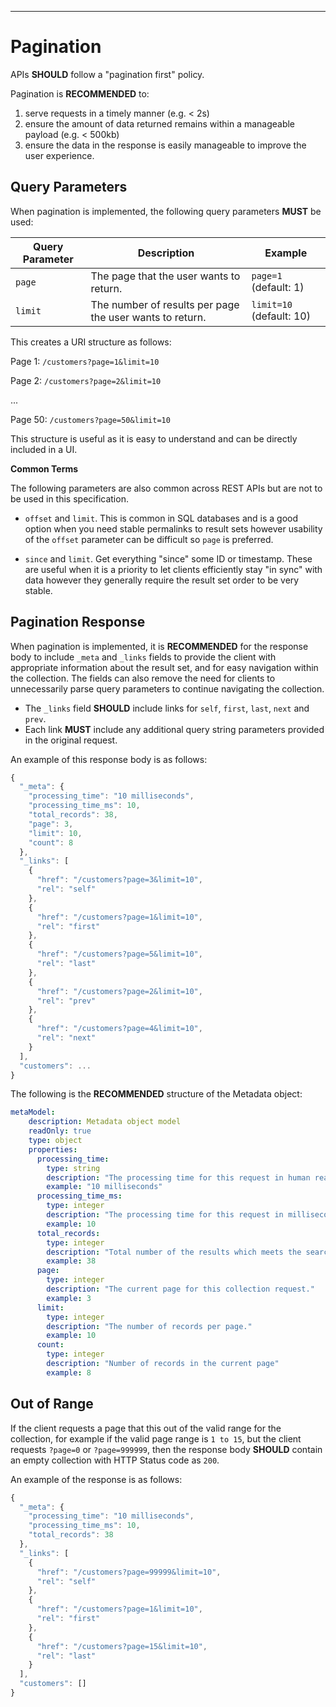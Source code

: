 ______________________________________________________________________________
# Pagination

APIs **SHOULD** follow a "pagination first" policy.

Pagination is **RECOMMENDED** to:

1. serve requests in a timely manner (e.g. < 2s)
2. ensure the amount of data returned remains within a manageable payload (e.g. < 500kb)
3. ensure the data in the response is easily manageable to improve the user experience.

## Query Parameters

When pagination is implemented, the following query parameters **MUST** be used:

| Query Parameter | Description | Example |
| --- | --- | --- |
| `page` | The page that the user wants to return. | `page=1` (default: 1)|
| `limit` | The number of results per page the user wants to return. | `limit=10` (default: 10)|

This creates a URI structure as follows:

Page 1: `/customers?page=1&limit=10`

Page 2: `/customers?page=2&limit=10`

...

Page 50: `/customers?page=50&limit=10`

This structure is useful as it is easy to understand and can be directly included in a UI.

**Common Terms**

The following parameters are also common across REST APIs but are not to be used in this specification.

- `offset` and `limit`. This is common in SQL databases and is a good option when you need stable permalinks to result sets however usability of the `offset` parameter can be difficult so `page` is preferred.
  
- `since` and `limit`. Get everything "since" some ID or timestamp. These are useful when it is a priority to let clients efficiently stay "in sync" with data however they generally require the result set order to be very stable.

## Pagination Response

When pagination is implemented, it is **RECOMMENDED** for the response body to include `_meta` and `_links` fields to provide the client with appropriate information about the result set, and for easy navigation within the collection. The fields can also remove the need for clients to unnecessarily parse query parameters to continue navigating the collection.

- The `_links` field **SHOULD** include links for `self`, `first`, `last`, `next` and `prev`.
- Each link **MUST** include any additional query string parameters provided in the original request.

An example of this response body is as follows:

```javascript
{
  "_meta": {
    "processing_time": "10 milliseconds",
    "processing_time_ms": 10,
    "total_records": 38,
    "page": 3,
    "limit": 10,
    "count": 8
  },
  "_links": [
    {
      "href": "/customers?page=3&limit=10",
      "rel": "self"
    },
    {
      "href": "/customers?page=1&limit=10",
      "rel": "first"
    },
    {
      "href": "/customers?page=5&limit=10",
      "rel": "last"
    },
    {
      "href": "/customers?page=2&limit=10",
      "rel": "prev"
    },
    {
      "href": "/customers?page=4&limit=10",
      "rel": "next"
    }
  ],
  "customers": ...
}
```

The following is the **RECOMMENDED** structure of the Metadata object:

```yml
metaModel:
    description: Metadata object model
    readOnly: true
    type: object
    properties:
      processing_time:
        type: string
        description: "The processing time for this request in human readable format."
        example: "10 milliseconds"
      processing_time_ms:
        type: integer
        description: "The processing time for this request in milliseconds."
        example: 10
      total_records:
        type: integer
        description: "Total number of the results which meets the search criteria regardless of the page and limit."
        example: 38
      page:
        type: integer
        description: "The current page for this collection request."
        example: 3
      limit:
        type: integer
        description: "The number of records per page."
        example: 10
      count:
        type: integer
        description: "Number of records in the current page"
        example: 8
```

## Out of Range

If the client requests a page that this out of the valid range for the collection, for example if the valid page range is `1 to 15`, but the client requests `?page=0` or `?page=999999`, then the response body **SHOULD** contain an empty collection with HTTP Status code as `200`.

An example of the response is as follows:

```javascript
{
  "_meta": {
    "processing_time": "10 milliseconds",
    "processing_time_ms": 10,
    "total_records": 38
  },
  "_links": [
    {
      "href": "/customers?page=99999&limit=10",
      "rel": "self"
    },
    {
      "href": "/customers?page=1&limit=10",
      "rel": "first"
    },
    {
      "href": "/customers?page=15&limit=10",
      "rel": "last"
    }
  ],
  "customers": []
}
```

